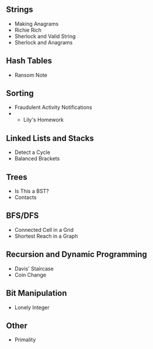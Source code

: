 ## Strings
- Making Anagrams
- Richie Rich
- Sherlock and Valid String
- Sherlock and Anagrams

## Hash Tables
- Ransom Note

## Sorting
- Fraudulent Activity Notifications
- - Lily's Homework

## Linked Lists and Stacks
- Detect a Cycle
- Balanced Brackets

## Trees
- Is This a BST?
- Contacts

## BFS/DFS
- Connected Cell in a Grid
- Shortest Reach in a Graph

## Recursion and Dynamic Programming
- Davis' Staircase
- Coin Change

## Bit Manipulation
- Lonely Integer

## Other
- Primality